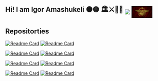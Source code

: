 ## Hi! I am Igor Amashukeli ⚫🟡   🏛️⚔️📜🏺 <img src="https://github.com/IgorAmashukeli/IgorAmashukeli/blob/main/ancap.gif" width="65" height="auto" align="middle"> <img src="https://github.com/IgorAmashukeli/IgorAmashukeli/blob/main/spqr.gif" width="65" height="auto" align="middle">

<!--
**IgorAmashukeli/IgorAmashukeli** is a ✨ _special_ ✨ repository because its `README.md` (this file) appears on your GitHub profile.

Here are some ideas to get you started:

- 🔭 I’m currently working on ...
- 🌱 I’m currently learning ...
- 👯 I’m looking to collaborate on ...
- 🤔 I’m looking for help with ...
- 💬 Ask me about ...
- 📫 How to reach me: ...
- 😄 Pronouns: ...
- ⚡ Fun fact: ...
-->

## Repositorties


[![Readme Card](https://github-readme-stats.vercel.app/api/pin/?username=IgorAmashukeli&repo=SQL)](https://github.com/IgorAmashukeli/SQL) [![Readme Card](https://github-readme-stats.vercel.app/api/pin/?username=IgorAmashukeli&repo=Cpp)](https://github.com/IgorAmashukeli/Cpp)

[![Readme Card](https://github-readme-stats.vercel.app/api/pin/?username=IgorAmashukeli&repo=bestcode)](https://github.com/IgorAmashukeli/bestcode) [![Readme Card](https://github-readme-stats.vercel.app/api/pin/?username=IgorAmashukeli&repo=MathLean)](https://github.com/IgorAmashukeli/MathLean)

[![Readme Card](https://github-readme-stats.vercel.app/api/pin/?username=IgorAmashukeli&repo=Hdlbits)](https://github.com/IgorAmashukeli/Hdlbits) [![Readme Card](https://github-readme-stats.vercel.app/api/pin/?username=IgorAmashukeli&repo=Neetcode)](https://github.com/IgorAmashukeli/Neetcode)


[![Readme Card](https://github-readme-stats.vercel.app/api/pin/?username=IgorAmashukeli&repo=OS)](https://github.com/IgorAmashukeli/OS) [![Readme Card](https://github-readme-stats.vercel.app/api/pin/?username=IgorAmashukeli&repo=Nand2Tetris)](https://github.com/IgorAmashukeli/Nand2Tetris)


